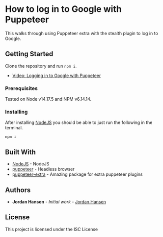 # How to log in to Google with Puppeteer

This walks through using Puppeteer extra with the stealth plugin to log in to Google.

## Getting Started

Clone the repository and run `npm i`.

* [Video: Logging in to Google with Puppeteer](https://youtu.be/qxWdFLRl6nw)

### Prerequisites

Tested on Node v14.17.5 and NPM v6.14.14.

### Installing

After installing [NodeJS](https://nodejs.org/en/) you should be able to just run the following in the terminal.

```
npm i
```

## Built With

* [NodeJS](https://nodejs.org/en/) - NodeJS
* [puppeteer](https://github.com/puppeteer/puppeteer) - Headless browser
* [puppeteer-extra](https://github.com/berstend/puppeteer-extra) - Amazing package for extra puppeteer plugins

## Authors

* **Jordan Hansen** - *Initial work* - [Jordan Hansen](https://github.com/aarmora)


## License

This project is licensed under the ISC License

